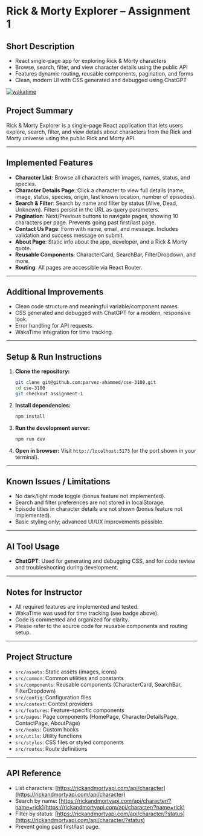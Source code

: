 
# Rick & Morty Explorer – Assignment 1

## Short Description

- React single-page app for exploring Rick & Morty characters
- Browse, search, filter, and view character details using the public API
- Features dynamic routing, reusable components, pagination, and forms
- Clean, modern UI with CSS generated and debugged using ChatGPT

[![wakatime](https://wakatime.com/badge/user/af88f160-404c-4021-be8b-a70060b0588f/project/7b3ba0f4-caf5-4c0e-beb1-f348968ba013.svg)](https://wakatime.com/badge/user/af88f160-404c-4021-be8b-a70060b0588f/project/7b3ba0f4-caf5-4c0e-beb1-f348968ba013)


## Project Summary

Rick & Morty Explorer is a single-page React application that lets users explore, search, filter, and view details about characters from the Rick and Morty universe using the public Rick and Morty API.

---

## Implemented Features

- **Character List**: Browse all characters with images, names, status, and species.
- **Character Details Page**: Click a character to view full details (name, image, status, species, origin, last known location, number of episodes).
- **Search & Filter**: Search by name and filter by status (Alive, Dead, Unknown). Filters persist in the URL as query parameters.
- **Pagination**: Next/Previous buttons to navigate pages, showing 10 characters per page. Prevents going past first/last page.
- **Contact Us Page**: Form with name, email, and message. Includes validation and success message on submit.
- **About Page**: Static info about the app, developer, and a Rick & Morty quote.
- **Reusable Components**: CharacterCard, SearchBar, FilterDropdown, and more.
- **Routing**: All pages are accessible via React Router.

---

## Additional Improvements

- Clean code structure and meaningful variable/component names.
- CSS generated and debugged with ChatGPT for a modern, responsive look.
- Error handling for API requests.
- WakaTime integration for time tracking.

---

## Setup & Run Instructions

1. **Clone the repository:**
   ```bash
   git clone git@github.com:parvez-ahammed/cse-3100.git
   cd cse-3100
   git checkout assignment-1
   ```
2. **Install dependencies:**
   ```bash
   npm install
   ```
3. **Run the development server:**
   ```bash
   npm run dev
   ```
4. **Open in browser:**
   Visit `http://localhost:5173` (or the port shown in your terminal).

---

## Known Issues / Limitations

- No dark/light mode toggle (bonus feature not implemented).
- Search and filter preferences are not stored in localStorage.
- Episode titles in character details are not shown (bonus feature not implemented).
- Basic styling only; advanced UI/UX improvements possible.

---

## AI Tool Usage

- **ChatGPT**: Used for generating and debugging CSS, and for code review and troubleshooting during development.

---

## Notes for Instructor

- All required features are implemented and tested.
- WakaTime was used for time tracking (see badge above).
- Code is commented and organized for clarity.
- Please refer to the source code for reusable components and routing setup.

---

## Project Structure

- `src/assets`: Static assets (images, icons)
- `src/common`: Common utilities and constants
- `src/components`: Reusable components (CharacterCard, SearchBar, FilterDropdown)
- `src/config`: Configuration files
- `src/context`: Context providers
- `src/features`: Feature-specific components
- `src/pages`: Page components (HomePage, CharacterDetailsPage, ContactPage, AboutPage)
- `src/hooks`: Custom hooks
- `src/utils`: Utility functions
- `src/styles`: CSS files or styled components
- `src/routes`: Route definitions

---

## API Reference

- List characters: [https://rickandmortyapi.com/api/character](https://rickandmortyapi.com/api/character)
- Search by name: [https://rickandmortyapi.com/api/character/?name=rick](https://rickandmortyapi.com/api/character/?name=rick)
- Filter by status: [https://rickandmortyapi.com/api/character/?status](https://rickandmortyapi.com/api/character/?status)
- Prevent going past first/last page.
